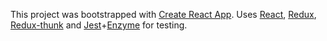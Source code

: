 This project was bootstrapped with [Create React App](https://github.com/facebookincubator/create-react-app).
Uses [React](https://reactjs.org/), [Redux](http://redux.js.org/), [Redux-thunk](https://github.com/gaearon/redux-thunk) and [Jest](https://facebook.github.io/jest/)+[Enzyme](http://airbnb.io/enzyme/) for testing.